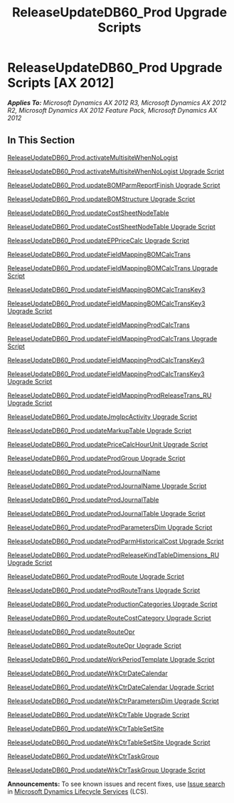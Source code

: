 ﻿---
title: ReleaseUpdateDB60_Prod Upgrade Scripts
TOCTitle: ReleaseUpdateDB60_Prod Upgrade Scripts
ms:assetid: 2220a26d-59d1-4e16-9eae-b0c85fe5c9d5
ms:mtpsurl: https://msdn.microsoft.com/en-us/library/JJ684937(v=AX.60)
ms:contentKeyID: 49707139
ms.date: 05/18/2015
mtps_version: v=AX.60
---

# ReleaseUpdateDB60\_Prod Upgrade Scripts [AX 2012]


_**Applies To:** Microsoft Dynamics AX 2012 R3, Microsoft Dynamics AX 2012 R2, Microsoft Dynamics AX 2012 Feature Pack, Microsoft Dynamics AX 2012_

## In This Section

[ReleaseUpdateDB60\_Prod.activateMultisiteWhenNoLogist](releaseupdatedb60-prod-activatemultisitewhennologist.md)

[ReleaseUpdateDB60\_Prod.activateMultisiteWhenNoLogist Upgrade Script](releaseupdatedb60-prod-activatemultisitewhennologist-upgrade-script.md)

[ReleaseUpdateDB60\_Prod.updateBOMParmReportFinish Upgrade Script](releaseupdatedb60-prod-updatebomparmreportfinish-upgrade-script.md)

[ReleaseUpdateDB60\_Prod.updateBOMStructure Upgrade Script](releaseupdatedb60-prod-updatebomstructure-upgrade-script.md)

[ReleaseUpdateDB60\_Prod.updateCostSheetNodeTable](releaseupdatedb60-prod-updatecostsheetnodetable.md)

[ReleaseUpdateDB60\_Prod.updateCostSheetNodeTable Upgrade Script](releaseupdatedb60-prod-updatecostsheetnodetable-upgrade-script.md)

[ReleaseUpdateDB60\_Prod.updateEPPriceCalc Upgrade Script](releaseupdatedb60-prod-updateeppricecalc-upgrade-script.md)

[ReleaseUpdateDB60\_Prod.updateFieldMappingBOMCalcTrans](releaseupdatedb60-prod-updatefieldmappingbomcalctrans.md)

[ReleaseUpdateDB60\_Prod.updateFieldMappingBOMCalcTrans Upgrade Script](releaseupdatedb60-prod-updatefieldmappingbomcalctrans-upgrade-script.md)

[ReleaseUpdateDB60\_Prod.updateFieldMappingBOMCalcTransKey3](releaseupdatedb60-prod-updatefieldmappingbomcalctranskey3.md)

[ReleaseUpdateDB60\_Prod.updateFieldMappingBOMCalcTransKey3 Upgrade Script](releaseupdatedb60-prod-updatefieldmappingbomcalctranskey3-upgrade-script.md)

[ReleaseUpdateDB60\_Prod.updateFieldMappingProdCalcTrans](releaseupdatedb60-prod-updatefieldmappingprodcalctrans.md)

[ReleaseUpdateDB60\_Prod.updateFieldMappingProdCalcTrans Upgrade Script](releaseupdatedb60-prod-updatefieldmappingprodcalctrans-upgrade-script.md)

[ReleaseUpdateDB60\_Prod.updateFieldMappingProdCalcTransKey3](releaseupdatedb60-prod-updatefieldmappingprodcalctranskey3.md)

[ReleaseUpdateDB60\_Prod.updateFieldMappingProdCalcTransKey3 Upgrade Script](releaseupdatedb60-prod-updatefieldmappingprodcalctranskey3-upgrade-script.md)

[ReleaseUpdateDB60\_Prod.updateFieldMappingProdReleaseTrans\_RU Upgrade Script](releaseupdatedb60-prod-updatefieldmappingprodreleasetrans-ru-upgrade-script.md)

[ReleaseUpdateDB60\_Prod.updateJmgIpcActivity Upgrade Script](releaseupdatedb60-prod-updatejmgipcactivity-upgrade-script.md)

[ReleaseUpdateDB60\_Prod.updateMarkupTable Upgrade Script](releaseupdatedb60-prod-updatemarkuptable-upgrade-script.md)

[ReleaseUpdateDB60\_Prod.updatePriceCalcHourUnit Upgrade Script](releaseupdatedb60-prod-updatepricecalchourunit-upgrade-script.md)

[ReleaseUpdateDB60\_Prod.updateProdGroup Upgrade Script](releaseupdatedb60-prod-updateprodgroup-upgrade-script.md)

[ReleaseUpdateDB60\_Prod.updateProdJournalName](releaseupdatedb60-prod-updateprodjournalname.md)

[ReleaseUpdateDB60\_Prod.updateProdJournalName Upgrade Script](releaseupdatedb60-prod-updateprodjournalname-upgrade-script.md)

[ReleaseUpdateDB60\_Prod.updateProdJournalTable](releaseupdatedb60-prod-updateprodjournaltable.md)

[ReleaseUpdateDB60\_Prod.updateProdJournalTable Upgrade Script](releaseupdatedb60-prod-updateprodjournaltable-upgrade-script.md)

[ReleaseUpdateDB60\_Prod.updateProdParametersDim Upgrade Script](releaseupdatedb60-prod-updateprodparametersdim-upgrade-script.md)

[ReleaseUpdateDB60\_Prod.updateProdParmHistoricalCost Upgrade Script](releaseupdatedb60-prod-updateprodparmhistoricalcost-upgrade-script.md)

[ReleaseUpdateDB60\_Prod.updateProdReleaseKindTableDimensions\_RU Upgrade Script](releaseupdatedb60-prod-updateprodreleasekindtabledimensions-ru-upgrade-script.md)

[ReleaseUpdateDB60\_Prod.updateProdRoute Upgrade Script](releaseupdatedb60-prod-updateprodroute-upgrade-script.md)

[ReleaseUpdateDB60\_Prod.updateProdRouteTrans Upgrade Script](releaseupdatedb60-prod-updateprodroutetrans-upgrade-script.md)

[ReleaseUpdateDB60\_Prod.updateProductionCategories Upgrade Script](releaseupdatedb60-prod-updateproductioncategories-upgrade-script.md)

[ReleaseUpdateDB60\_Prod.updateRouteCostCategory Upgrade Script](releaseupdatedb60-prod-updateroutecostcategory-upgrade-script.md)

[ReleaseUpdateDB60\_Prod.updateRouteOpr](releaseupdatedb60-prod-updaterouteopr.md)

[ReleaseUpdateDB60\_Prod.updateRouteOpr Upgrade Script](releaseupdatedb60-prod-updaterouteopr-upgrade-script.md)

[ReleaseUpdateDB60\_Prod.updateWorkPeriodTemplate Upgrade Script](releaseupdatedb60-prod-updateworkperiodtemplate-upgrade-script.md)

[ReleaseUpdateDB60\_Prod.updateWrkCtrDateCalendar](releaseupdatedb60-prod-updatewrkctrdatecalendar.md)

[ReleaseUpdateDB60\_Prod.updateWrkCtrDateCalendar Upgrade Script](releaseupdatedb60-prod-updatewrkctrdatecalendar-upgrade-script.md)

[ReleaseUpdateDB60\_Prod.updateWrkCtrParametersDim Upgrade Script](releaseupdatedb60-prod-updatewrkctrparametersdim-upgrade-script.md)

[ReleaseUpdateDB60\_Prod.updateWrkCtrTable Upgrade Script](releaseupdatedb60-prod-updatewrkctrtable-upgrade-script.md)

[ReleaseUpdateDB60\_Prod.updateWrkCtrTableSetSite](releaseupdatedb60-prod-updatewrkctrtablesetsite.md)

[ReleaseUpdateDB60\_Prod.updateWrkCtrTableSetSite Upgrade Script](releaseupdatedb60-prod-updatewrkctrtablesetsite-upgrade-script.md)

[ReleaseUpdateDB60\_Prod.updateWrkCtrTaskGroup](releaseupdatedb60-prod-updatewrkctrtaskgroup.md)

[ReleaseUpdateDB60\_Prod.updateWrkCtrTaskGroup Upgrade Script](releaseupdatedb60-prod-updatewrkctrtaskgroup-upgrade-script.md)

  
**Announcements:** To see known issues and recent fixes, use [Issue search](http://go.microsoft.com/fwlink/?linkid=389258) in [Microsoft Dynamics Lifecycle Services](http://go.microsoft.com/fwlink/?linkid=306505) (LCS).


